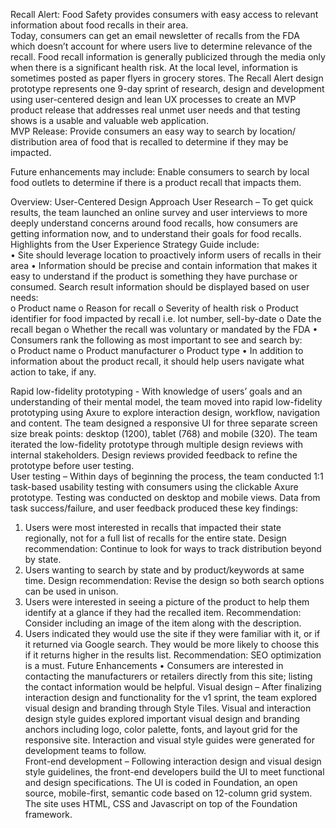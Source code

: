 Recall Alert: Food Safety provides consumers with easy access to relevant information about food recalls in their area.  
Today, consumers can get an email newsletter of recalls from the FDA which doesn’t account for where users live to determine relevance of the recall.  Food recall information is generally publicized through the media only when there is a significant health risk.  At the local level, information is sometimes posted as paper flyers in grocery stores.
The Recall Alert design prototype represents one 9-day sprint of research, design and development using user-centered design and lean UX processes to create an MVP product release that addresses real unmet user needs and that testing shows is a usable and valuable web application.           
MVP Release:  Provide consumers an easy way to search by location/ distribution area of food that is recalled to determine if they may be impacted. 

Future enhancements may include: Enable consumers to search by local food outlets to determine if there is a product recall that impacts them.

Overview: User-Centered Design Approach
User Research – To get quick results, the team launched an online survey and user interviews to more deeply understand concerns around food recalls, how consumers are getting information now, and to understand their goals for food recalls.    
Highlights from the User Experience Strategy Guide include:  
•	Site should leverage location to proactively inform users of recalls in their area 
•	Information should be precise and contain information that makes it easy to understand if the product is something they have purchase or consumed. Search result information should be displayed based on user needs:   
o	Product name
o	Reason for recall
o	Severity of health risk
o	Product identifier for food impacted by recall i.e. lot number, sell-by-date
o	Date the recall began
o	Whether the recall was voluntary or mandated by the FDA
•	Consumers rank the following as most important to see and search by:  
o	Product name
o	Product manufacturer
o	Product type
•	In addition to information about the product recall, it should help users navigate what action to take, if any.


Rapid low-fidelity prototyping - With knowledge of users’ goals and an understanding of their mental model, the team moved into rapid low-fidelity prototyping using Axure to explore interaction design, workflow, navigation and content.  The team designed a responsive UI for three separate screen size break points: desktop (1200), tablet (768) and mobile (320).  The team iterated the low-fidelity prototype through multiple design reviews with internal stakeholders.  Design reviews provided feedback to refine the prototype before user testing.            
User testing – Within days of beginning the process, the team conducted 1:1 task-based usability testing with consumers using the clickable Axure prototype. Testing was conducted on desktop and mobile views.  Data from task success/failure, and user feedback produced these key findings: 
1.	Users were most interested in recalls that impacted their state regionally, not for a full list of recalls for the entire state.  Design recommendation: Continue to look for ways to track distribution beyond by state.  
2.	Users wanting to search by state and by product/keywords at same time.  Design recommendation:  Revise the design so both search options can be used in unison.
3.	Users were interested in seeing a picture of the product to help them identify at a glance if they had the recalled item.   Recommendation: Consider including an image of the item along with the description. 
4.	Users indicated they would use the site if they were familiar with it, or if it returned via Google search.  They would be more likely to choose this if it returns higher in the results list. Recommendation: SEO optimization is a must.
Future Enhancements 
•	Consumers are interested in contacting the manufacturers or retailers directly from this site; listing the contact information would be helpful.
Visual design – After finalizing interaction design and functionality for the v1 sprint, the team explored visual design and branding through Style Tiles.   Visual and interaction design style guides explored important visual design and branding anchors including logo, color palette, fonts, and layout grid for the responsive site.  Interaction and visual style guides were generated for development teams to follow.  
Front-end development – Following interaction design and visual design style guidelines, the front-end developers build the UI to meet functional and design specifications.   The UI is coded in Foundation, an open source, mobile-first, semantic code based on 12-column grid system.  The site uses HTML, CSS and Javascript on top of the Foundation framework.         

